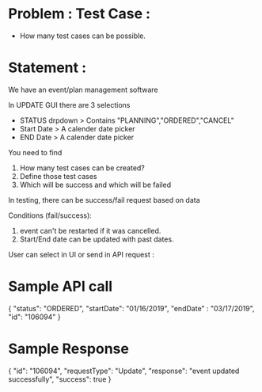 # Problem : Test Case : 
- How many test cases can be possible. 

# Statement : 
We have an event/plan management software 

In UPDATE GUI there are 3 selections 
- STATUS drpdown > Contains "PLANNING","ORDERED","CANCEL"
- Start Date > A calender date picker 
- END Date > A calender date picker 

You need to find 
1. How many test cases can be created? 
2. Define those test cases 
3. Which will be success and which will be failed

In testing, there can be success/fail request based on data

Conditions (fail/success): 
1. event can't be restarted if it was cancelled. 
2. Start/End date can be updated with past dates.

User can select in UI or send in API request : 

# Sample API call 

{ "status": "ORDERED", "startDate": "01/16/2019", "endDate" : "03/17/2019", "id": "106094" }
 
# Sample Response 

{
"id": "106094",
"requestType": "Update",
"response": "event updated successfully",
"success": true
}
